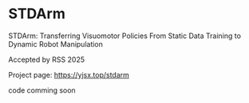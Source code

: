 # STDArm
STDArm: Transferring Visuomotor Policies From Static Data Training to Dynamic Robot Manipulation

Accepted by RSS 2025

Project page: https://yjsx.top/stdarm

code comming soon
